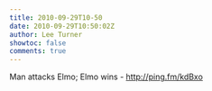 ```yaml
---
title: 2010-09-29T10-50
date: 2010-09-29T10:50:02Z
author: Lee Turner
showtoc: false
comments: true
---
```


Man attacks Elmo; Elmo wins - http://ping.fm/kdBxo

